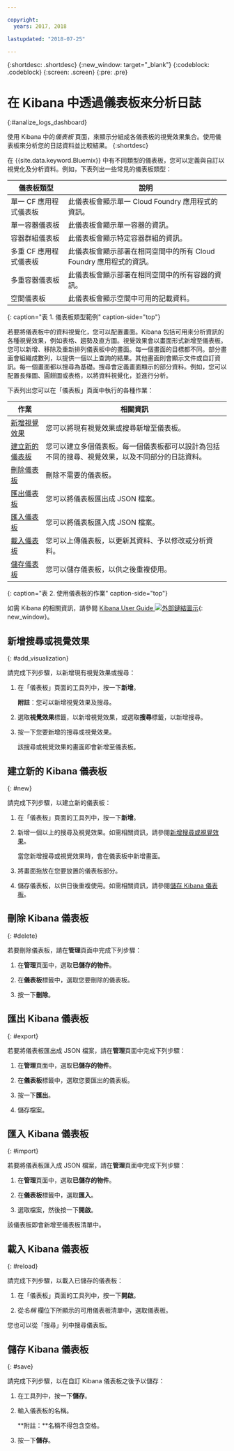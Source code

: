 ```yaml
---

copyright:
  years: 2017, 2018

lastupdated: "2018-07-25"

---
```



{:shortdesc: .shortdesc}
{:new_window: target="_blank"}
{:codeblock: .codeblock}
{:screen: .screen}
{:pre: .pre}

# 在 Kibana 中透過儀表板來分析日誌
{:#analize_logs_dashboard}

使用 Kibana 中的*儀表板* 頁面，來顯示分組成各儀表板的視覺效果集合。使用儀表板來分析您的日誌資料並比較結果。
{:shortdesc}

在 {{site.data.keyword.Bluemix}} 中有不同類型的儀表板，您可以定義與自訂以視覺化及分析資料。例如，下表列出一些常見的儀表板類型：

|儀表板類型 |說明 |
|-------------------|-------------|
|單一 CF 應用程式儀表板|此儀表板會顯示單一 Cloud Foundry 應用程式的資訊。|
|單一容器儀表板 |此儀表板會顯示單一容器的資訊。|
|容器群組儀表板 |此儀表板會顯示特定容器群組的資訊。|
|多重 CF 應用程式儀表板|此儀表板會顯示部署在相同空間中的所有 Cloud Foundry 應用程式的資訊。| 
|多重容器儀表板|此儀表板會顯示部署在相同空間中的所有容器的資訊。|
|空間儀表板 |此儀表板會顯示空間中可用的記載資料。| 
{: caption="表 1. 儀表板類型範例" caption-side="top"}

若要將儀表板中的資料視覺化，您可以配置畫面。Kibana 包括可用來分析資訊的各種視覺效果，例如表格、趨勢及直方圖。視覺效果會以畫面形式新增至儀表板。您可以新增、移除及重新排列儀表板中的畫面。每一個畫面的目標都不同。部分畫面會組織成數列，以提供一個以上查詢的結果。其他畫面則會顯示文件或自訂資訊。每一個畫面都以搜尋為基礎。搜尋會定義畫面顯示的部分資料。例如，您可以配置長條圖、圓餅圖或表格，以將資料視覺化，並進行分析。  

下表列出您可以在「儀表板」頁面中執行的各種作業：

|作業 |相關資訊 |
|------|------------------|
|[新增視覺效果](/docs/services/CloudLogAnalysis/kibana/analize_logs_dashboard.html#add_visualization) |您可以將現有視覺效果或搜尋新增至儀表板。|
|[建立新的儀表板](/docs/services/CloudLogAnalysis/kibana/analize_logs_dashboard.html#new) |您可以建立多個儀表板。每一個儀表板都可以設計為包括不同的搜尋、視覺效果，以及不同部分的日誌資料。|
|[刪除儀表板](/docs/services/CloudLogAnalysis/kibana/analize_logs_dashboard.html#delete) |刪除不需要的儀表板。|
|[匯出儀表板](/docs/services/CloudLogAnalysis/kibana/analize_logs_dashboard.html#export) |您可以將儀表板匯出成 JSON 檔案。|
|[匯入儀表板](/docs/services/CloudLogAnalysis/kibana/analize_logs_dashboard.html#import) |您可以將儀表板匯入成 JSON 檔案。|
|[載入儀表板](/docs/services/CloudLogAnalysis/kibana/analize_logs_dashboard.html#reload) |您可以上傳儀表板，以更新其資料、予以修改或分析資料。|
|[儲存儀表板](/docs/services/CloudLogAnalysis/kibana/analize_logs_dashboard.html#save) |您可以儲存儀表板，以供之後重複使用。|
{: caption="表 2. 使用儀表板的作業" caption-side="top"}

如需 Kibana 的相關資訊，請參閱 [Kibana User Guide ![外部鏈結圖示](../../../icons/launch-glyph.svg "外部鏈結圖示")](https://www.elastic.co/guide/en/kibana/5.1/index.html){: new_window}。


## 新增搜尋或視覺效果
{: #add_visualization}

請完成下列步驟，以新增現有視覺效果或搜尋：

1. 在「儀表板」頁面的工具列中，按一下**新增**。 

    **附註**：您可以新增視覺效果及搜尋。 

2. 選取**視覺效果**標籤，以新增視覺效果，或選取**搜尋**標籤，以新增搜尋。

3. 按一下您要新增的搜尋或視覺效果。

    該搜尋或視覺效果的畫面即會新增至儀表板。

	
## 建立新的 Kibana 儀表板
{: #new}

請完成下列步驟，以建立新的儀表板：

1. 在「儀表板」頁面的工具列中，按一下**新增**。 

2. 新增一個以上的搜尋及視覺效果。如需相關資訊，請參閱[新增搜尋或視覺效果](/docs/services/CloudLogAnalysis/kibana/analize_logs_dashboard.html#add_visualization)。

    當您新增搜尋或視覺效果時，會在儀表板中新增畫面。

3. 將畫面拖放在您要放置的儀表板部分。
 
4. 儲存儀表板，以供日後重複使用。如需相關資訊，請參閱[儲存 Kibana 儀表板](/docs/services/CloudLogAnalysis/kibana/analize_logs_dashboard.html#save)。


## 刪除 Kibana 儀表板
{: #delete}

若要刪除儀表板，請在**管理**頁面中完成下列步驟：

1. 在**管理**頁面中，選取**已儲存的物件**。

2. 在**儀表板**標籤中，選取您要刪除的儀表板。

3. 按一下**刪除**。

## 匯出 Kibana 儀表板
{: #export}

若要將儀表板匯出成 JSON 檔案，請在**管理**頁面中完成下列步驟：

1. 在**管理**頁面中，選取**已儲存的物件**。

2. 在**儀表板**標籤中，選取您要匯出的儀表板。

3. 按一下**匯出**。

4. 儲存檔案。

## 匯入 Kibana 儀表板
{: #import}

若要將儀表板匯入成 JSON 檔案，請在**管理**頁面中完成下列步驟：

1. 在**管理**頁面中，選取**已儲存的物件**。

2. 在**儀表板**標籤中，選取**匯入**。

3. 選取檔案，然後按一下**開啟**。

該儀表板即會新增至儀表板清單中。

## 載入 Kibana 儀表板
{: #reload}

請完成下列步驟，以載入已儲存的儀表板：

1. 在「儀表板」頁面的工具列中，按一下**開啟**。

2. 從*名稱* 欄位下所顯示的可用儀表板清單中，選取儀表板。

您也可以從「搜尋」列中搜尋儀表板。

## 儲存 Kibana 儀表板
{: #save}

請完成下列步驟，以在自訂 Kibana 儀表板之後予以儲存：

1. 在工具列中，按一下**儲存**。

2. 輸入儀表板的名稱。

    **附註：**名稱不得包含空格。

3. 按一下**儲存**。




